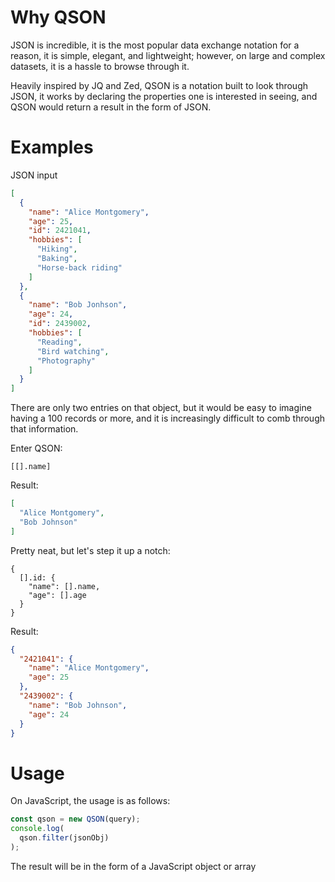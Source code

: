 # Why QSON
JSON is incredible, it is the most popular data exchange notation for a reason, it is simple, elegant, and lightweight; however, on large and complex datasets, it is a hassle to browse through it.

Heavily inspired by JQ and Zed, QSON is a notation built to look through JSON, it works by declaring the properties one is interested in seeing, and QSON would return a result in the form of JSON.

# Examples
JSON input
```json
[
  {
    "name": "Alice Montgomery",
    "age": 25,
    "id": 2421041,
    "hobbies": [
      "Hiking",
      "Baking",
      "Horse-back riding"
    ]
  },
  {
    "name": "Bob Jonhson",
    "age": 24,
    "id": 2439002,
    "hobbies": [
      "Reading",
      "Bird watching",
      "Photography"
    ]
  }
]
```

There are only two entries on that object, but it would be easy to imagine having a 100 records or more, and it is increasingly difficult to comb through that information.

Enter QSON:
```
[[].name]
```

Result:
```json
[
  "Alice Montgomery",
  "Bob Johnson"
]
```

Pretty neat, but let's step it up a notch:
```
{
  [].id: {
    "name": [].name,
    "age": [].age
  }
}
```

Result:
```json
{
  "2421041": {
    "name": "Alice Montgomery",
    "age": 25
  },
  "2439002": {
    "name": "Bob Johnson",
    "age": 24
  }
}
```

# Usage
On JavaScript, the usage is as follows:
```javascript
const qson = new QSON(query);
console.log(
  qson.filter(jsonObj)
);
```

The result will be in the form of a JavaScript object or array
